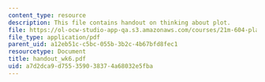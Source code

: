 ```yaml
---
content_type: resource
description: This file contains handout on thinking about plot.
file: https://ol-ocw-studio-app-qa.s3.amazonaws.com/courses/21m-604-playwriting-i-spring-2005/a7d2dca9d755359038374a68032e5fba_handout_wk6.pdf
file_type: application/pdf
parent_uid: a12eb51c-c5bc-055b-3b2c-4b67bfd8fec1
resourcetype: Document
title: handout_wk6.pdf
uid: a7d2dca9-d755-3590-3837-4a68032e5fba
---
```

